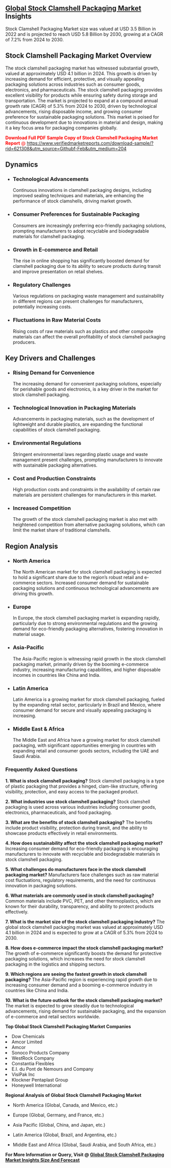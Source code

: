 <h2><a href="https://www.verifiedmarketreports.com/download-sample/?rid=621308&amp;utm_source=Githubf&amp;utm_medium=204" target="_blank">Global Stock Clamshell Packaging Market</a> Insights</h2><p>Stock Clamshell Packaging Market size was valued at USD 3.5 Billion in 2022 and is projected to reach USD 5.8 Billion by 2030, growing at a CAGR of 7.2% from 2024 to 2030.</p><p> <h2>Stock Clamshell Packaging Market Overview</h2> <p>The stock clamshell packaging market has witnessed substantial growth, valued at approximately USD 4.1 billion in 2024. This growth is driven by increasing demand for efficient, protective, and visually appealing packaging solutions across industries such as consumer goods, electronics, and pharmaceuticals. The stock clamshell packaging provides excellent visibility for products while ensuring safety during storage and transportation. The market is projected to expand at a compound annual growth rate (CAGR) of 5.3% from 2024 to 2030, driven by technological advancements, rising disposable income, and growing consumer preference for sustainable packaging solutions. This market is poised for continuous development due to innovations in material and design, making it a key focus area for packaging companies globally.</p> <p><p><span class=""><span style="color: #ff0000;"><strong>Download Full PDF Sample Copy of Stock Clamshell Packaging Market Report</strong> @ </span><a href="https://www.verifiedmarketreports.com/download-sample/?rid=621308&amp;utm_source=Githubf-Feb&amp;utm_medium=204" target="_blank">https://www.verifiedmarketreports.com/download-sample/?rid=621308&amp;utm_source=Githubf-Feb&amp;utm_medium=204</a></span></p></p> <h2>Dynamics</h2> <ul> <li><h3>Technological Advancements</h3>Continuous innovations in clamshell packaging designs, including improved sealing techniques and materials, are enhancing the performance of stock clamshells, driving market growth.</li> <li><h3>Consumer Preferences for Sustainable Packaging</h3>Consumers are increasingly preferring eco-friendly packaging solutions, prompting manufacturers to adopt recyclable and biodegradable materials for clamshell packaging.</li> <li><h3>Growth in E-commerce and Retail</h3>The rise in online shopping has significantly boosted demand for clamshell packaging due to its ability to secure products during transit and improve presentation on retail shelves.</li> <li><h3>Regulatory Challenges</h3>Various regulations on packaging waste management and sustainability in different regions can present challenges for manufacturers, potentially increasing costs.</li> <li><h3>Fluctuations in Raw Material Costs</h3>Rising costs of raw materials such as plastics and other composite materials can affect the overall profitability of stock clamshell packaging producers.</li> </ul> <h2>Key Drivers and Challenges</h2> <ul> <li><h3>Rising Demand for Convenience</h3>The increasing demand for convenient packaging solutions, especially for perishable goods and electronics, is a key driver in the market for stock clamshell packaging.</li> <li><h3>Technological Innovation in Packaging Materials</h3>Advancements in packaging materials, such as the development of lightweight and durable plastics, are expanding the functional capabilities of stock clamshell packaging.</li> <li><h3>Environmental Regulations</h3>Stringent environmental laws regarding plastic usage and waste management present challenges, prompting manufacturers to innovate with sustainable packaging alternatives.</li> <li><h3>Cost and Production Constraints</h3>High production costs and constraints in the availability of certain raw materials are persistent challenges for manufacturers in this market.</li> <li><h3>Increased Competition</h3>The growth of the stock clamshell packaging market is also met with heightened competition from alternative packaging solutions, which can limit the market share of traditional clamshells.</li> </ul> <h2>Region Analysis</h2> <ul> <li><h3>North America</h3>The North American market for stock clamshell packaging is expected to hold a significant share due to the region’s robust retail and e-commerce sectors. Increased consumer demand for sustainable packaging solutions and continuous technological advancements are driving this growth.</li> <li><h3>Europe</h3>In Europe, the stock clamshell packaging market is expanding rapidly, particularly due to strong environmental regulations and the growing demand for eco-friendly packaging alternatives, fostering innovation in material usage.</li> <li><h3>Asia-Pacific</h3>The Asia-Pacific region is witnessing rapid growth in the stock clamshell packaging market, primarily driven by the booming e-commerce industry, increasing manufacturing capabilities, and higher disposable incomes in countries like China and India.</li> <li><h3>Latin America</h3>Latin America is a growing market for stock clamshell packaging, fueled by the expanding retail sector, particularly in Brazil and Mexico, where consumer demand for secure and visually appealing packaging is increasing.</li> <li><h3>Middle East & Africa</h3>The Middle East and Africa have a growing market for stock clamshell packaging, with significant opportunities emerging in countries with expanding retail and consumer goods sectors, including the UAE and Saudi Arabia.</li> </ul> <h3>Frequently Asked Questions</h3> <p><strong>1. What is stock clamshell packaging?</strong> Stock clamshell packaging is a type of plastic packaging that provides a hinged, clam-like structure, offering visibility, protection, and easy access to the packaged product.</p> <p><strong>2. What industries use stock clamshell packaging?</strong> Stock clamshell packaging is used across various industries including consumer goods, electronics, pharmaceuticals, and food packaging.</p> <p><strong>3. What are the benefits of stock clamshell packaging?</strong> The benefits include product visibility, protection during transit, and the ability to showcase products effectively in retail environments.</p> <p><strong>4. How does sustainability affect the stock clamshell packaging market?</strong> Increasing consumer demand for eco-friendly packaging is encouraging manufacturers to innovate with recyclable and biodegradable materials in stock clamshell packaging.</p> <p><strong>5. What challenges do manufacturers face in the stock clamshell packaging market?</strong> Manufacturers face challenges such as raw material cost fluctuations, regulatory requirements, and the need for continuous innovation in packaging solutions.</p> <p><strong>6. What materials are commonly used in stock clamshell packaging?</strong> Common materials include PVC, PET, and other thermoplastics, which are known for their durability, transparency, and ability to protect products effectively.</p> <p><strong>7. What is the market size of the stock clamshell packaging industry?</strong> The global stock clamshell packaging market was valued at approximately USD 4.1 billion in 2024 and is expected to grow at a CAGR of 5.3% from 2024 to 2030.</p> <p><strong>8. How does e-commerce impact the stock clamshell packaging market?</strong> The growth of e-commerce significantly boosts the demand for protective packaging solutions, which increases the need for stock clamshell packaging in the logistics and shipping sectors.</p> <p><strong>9. Which regions are seeing the fastest growth in stock clamshell packaging?</strong> The Asia-Pacific region is experiencing rapid growth due to increasing consumer demand and a booming e-commerce industry in countries like China and India.</p> <p><strong>10. What is the future outlook for the stock clamshell packaging market?</strong> The market is expected to grow steadily due to technological advancements, rising demand for sustainable packaging, and the expansion of e-commerce and retail sectors worldwide.</p> </p><p><strong>Top Global Stock Clamshell Packaging Market Companies</strong></p><div data-test-id=""><p><li>Dow Chemicals</li><li> Amcor Limited</li><li> Amcor</li><li> Sonoco Products Company</li><li> WestRock Company</li><li> Constantia Flexibles</li><li> E.I. du Pont de Nemours and Company</li><li> VisiPak Inc</li><li> Klockner Pentaplast Group</li><li> Honeywell International</li></p><div><strong>Regional Analysis of&nbsp;Global Stock Clamshell Packaging Market</strong></div><ul><li dir="ltr"><p dir="ltr">North America&nbsp;(Global, Canada, and Mexico, etc.)</p></li><li dir="ltr"><p dir="ltr">Europe (Global, Germany, and France, etc.)</p></li><li dir="ltr"><p dir="ltr">Asia Pacific&nbsp;(Global, China, and Japan, etc.)</p></li><li dir="ltr"><p dir="ltr">Latin America&nbsp;(Global, Brazil, and Argentina, etc.)</p></li><li dir="ltr">Middle East and Africa&nbsp;(Global, Saudi Arabia, and South Africa, etc.)</li></ul><p><strong>For More Information or Query, Visit @&nbsp;</strong><strong><a href="https://www.verifiedmarketreports.com/product/stock-clamshell-packaging-market/?utm_source=Githubf&amp;utm_medium=204" target="_blank">Global Stock Clamshell Packaging Market Insights Size And Forecast</a></strong></p></div>
